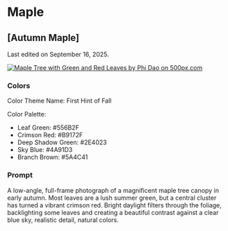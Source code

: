 # Maple

## [Autumn Maple]

Last edited on September 16, 2025.

[![Maple Tree with Green and Red Leaves by Phi Dao on 500px.com](https://drscdn.500px.org/photo/1116801227/q%3D75_m%3D600_k%3D1/v2?sig=0479192d88e3f93245049ac1eeb353cb10f12c721cee05bfe7800cfb76b8d90f)](https://500px.com/photo/1116801227/maple-tree-with-green-and-red-leaves-by-phi-dao)

### Colors

Color Theme Name: First Hint of Fall

Color Palette:

- Leaf Green: #556B2F
- Crimson Red: #B9172F
- Deep Shadow Green: #2E4023
- Sky Blue: #4A91D3
- Branch Brown: #5A4C41

### Prompt

A low-angle, full-frame photograph of a magnificent maple tree canopy in early autumn. Most leaves are a lush summer green, but a central cluster has turned a vibrant crimson red. Bright daylight filters through the foliage, backlighting some leaves and creating a beautiful contrast against a clear blue sky, realistic detail, natural colors.